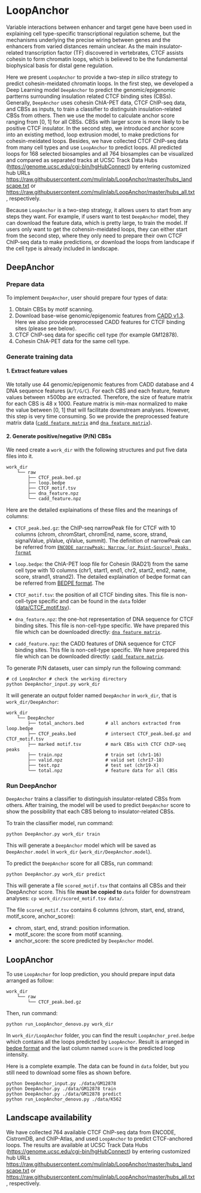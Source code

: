 # LoopAnchor

Variable interactions between enhancer and target gene have been used in explaining cell type-specific transcriptional regulation scheme, but the mechanisms underlying the precise wiring between genes and the enhancers from varied distances remain unclear. As the main insulator-related transcription factor (TF) discovered in vertebrates, CTCF assists cohesin to form chromatin loops, which is believed to be the fundamental biophysical basis for distal gene regulation.  


Here we present `LoopAnchor` to provide a two-step *in silico* strategy to predict cohesin-meidated chromatin loops. In the first step, we developed a Deep Learning model `DeepAnchor` to predict the genomic/epigenomic partterns surrounding insulation related CTCF binding sites (CBSs). Generally, `DeepAnchor` uses cohesin ChIA-PET data, CTCF ChIP-seq data, and CBSs as inputs, to train a classifier to distinguish insulation-related CBSs from others. Then we use the model to calculate anchor score ranging from [0, 1] for all CBSs. CBSs with larger score is more likely to be positive CTCF insulator. In the second step, we introduced anchor score into an existing method, loop extrusion model, to make predictions for cohesin-meidated loops. Besides, we have collected CTCF ChIP-seq data from many cell types and use `LoopAnchor` to predict loops. All predicted loops for 168 selected biosamples and all 764 biosamples can be visualized and compared as separated tracks at UCSC Track Data Hubs (https://genome.ucsc.edu/cgi-bin/hgHubConnect) by entering customized hub URLs https://raw.githubusercontent.com/mulinlab/LoopAnchor/master/hubs_landscape.txt or https://raw.githubusercontent.com/mulinlab/LoopAnchor/master/hubs_all.txt, respectively.

Because `LoopAnchor` is a two-step strategy, it allows users to start from any steps they want. For example, if users want to test `DeepAnchor` model, they can download the feature data, which is pretty large, to train the model. If users only want to get the cohensin-meidated loops, they can either start from the second step, where they only need to prepare their own CTCF ChIP-seq data to make predictions, or download the loops from landscape if the cell type is already included in landscape. 



## DeepAnchor
### Prepare data
To implement `DeepAnchor`, user should prepare four types of data:
1. Obtain CBSs by motif scanning.
2. Download base-wise genomic/epigenomic features from [CADD v1.3](https://cadd.gs.washington.edu/download). Here we also provide preprocessed CADD features for CTCF binding sites (please see below).
3. CTCF ChIP-seq data for specific cell type (for example GM12878).
4. Cohesin ChIA-PET data for the same cell type. 


### Generate training data
#### 1. Extract feature values
We totally use 44 genomic/epigenomic features from CADD database and 4 DNA sequence features (`A/T/G/C`). For each CBS and each feature, feature values between ±500bp are extracted. Therefore, the size of feature matrix for each CBS is 48 x 1000. Feature matrix is min-max normalized to make the value between [0, 1] that will facilitate downstream analyses. However, this step is very time consuming. So we provide the preprocessed feature matrix data ([`cadd feature matrix`](http://www.mulinlab.org/LoopAnchor/cadd_feature.npz) and [`dna feature matrix`](http://www.mulinlab.org/LoopAnchor/dna_feature.npz)).

#### 2. Generate positive/negative (P/N) CBSs
We need create a `work_dir` with the following structures and put five data files into it.
```
work_dir
    └── raw                   
        ├── CTCF_peak.bed.gz              
        ├── loop.bedpe              
        ├── CTCF_motif.tsv
        ├── dna_feature.npz      
        └── cadd_feature.npz
```
Here are the detailed explainations of these files and the meanings of columns:

* `CTCF_peak.bed.gz`: the ChIP-seq narrowPeak file for CTCF with 10 columns (chrom, chromStart, chromEnd, name, score, strand, signalValue, pValue, qValue, summit). The definition of narrowPeak can be referred from [`ENCODE narrowPeak: Narrow (or Point-Source) Peaks format`](https://genome.ucsc.edu/FAQ/FAQformat.html#format12)
  
* `loop.bedpe`: the ChIA-PET loop file for Cohesin (RAD21) from the same cell type with 10 columns (chr1, start1, end1, chr2, start2, end2, name, score, strand1, strand2). The detailed explaination of bedpe format can be referred from [BEDPE format](https://bedtools.readthedocs.io/en/latest/content/general-usage.html). The 

* `CTCF_motif.tsv`: the position of all CTCF binding sites. This file is non-cell-type specific and can be found in the `data` folder ([data/CTCF_motif.tsv](data/CTCF_motif.tsv)).
* `dna_feature.npz`: the one-hot representation of DNA sequence for CTCF binding sites. This file is non-cell-type specific. We have prepared this file which can be downloaded directly:  [`dna feature matrix`](http://www.mulinlab.org/LoopAnchor/dna_feature.npz).
* `cadd_feature.npz`: the CADD features of DNA sequence for CTCF binding sites. This file is non-cell-type specific. We have prepared this file which can be downloaded directly: [`cadd feature matrix`](http://www.mulinlab.org/LoopAnchor/cadd_feature.npz). 

To generate P/N datasets, user can simply run the following command:
```properties
# cd LoopAnchor # check the working directory
python DeepAnchor_input.py work_dir
```


It will generate an output folder named `DeepAnchor` in `work_dir`, that is `work_dir/DeepAnchor`:
```
work_dir
    └── DeepAnchor  
        ├── total_anchors.bed        # all anchors extracted from loop.bedpe
        ├── CTCF_peaks.bed           # intersect CTCF_peak.bed.gz and CTCF_motif.tsv
        ├── marked motif.tsv         # mark CBSs with CTCF ChIP-seq peaks          
        ├── train.npz                # train set (chr1-16)
        ├── valid.npz                # valid set (chr17-18)
        ├── test.npz                 # test set (chr19-X)                 
        └── total.npz                # feature data for all CBSs
```


### Run DeepAnchor
`DeepAnchor` trains a classifier to distinguish insulator-related CBSs from others. After training, the model will be used to predict `DeepAnchor` score to show the possibility that each CBS belong to insulator-related CBSs. 

To train the classifier model, run command:
```properties
python DeepAnchor.py work_dir train
```
This will generate a `DeepAnchor` model which will be saved as `DeepAnchor.model` in `work_dir` (`work_dir/DeepAnchor.model`).

To predict the `DeepAnchor` score for all CBSs, run command:

```properties
python DeepAnchor.py work_dir predict
```

This will generate a file `scored_motif.tsv` that contains all CBSs and their DeepAnchor score. This file **must be copied to** `data` folder for downstream analyses: `cp work_dir/scored_motif.tsv data/`.

The file `scored_motif.tsv` contains 6 columns (chrom, start, end, strand, motif_score, anchor_score):

* chrom, start, end, strand: position information.
* motif_score: the score from motif scanning.
* anchor_score:  the score predicted by `DeepAnchor` model.


## LoopAnchor

To use `LoopAnchor` for loop prediction, you should prepare input data arranged as follow:

```
work_dir
    └── raw                   
        └── CTCF_peak.bed.gz
```

Then, run command:
```properties
python run_LoopAnchor_denovo.py work_dir
```
In `work_dir/LoopAnchor` folder, you can find the result `LoopAnchor_pred.bedpe` which contains all the loops predicted by `LoopAnchor`. Result is arranged in [bedpe format](https://bedtools.readthedocs.io/en/latest/content/general-usage.html) and the last column named `score` is the predicted loop intensity.

Here is a complete example. The data can be found in `data` folder, but you still need to download some files as shown before.
```properties
python DeepAnchor_input.py ./data/GM12878
python DeepAnchor.py ./data/GM12878 train
python DeepAnchor.py ./data/GM12878 predict
python run_LoopAnchor_denovo.py ./data/K562
```


## Landscape availability

We have collected 764 available CTCF ChIP-seq data from ENCODE, CistromDB, and ChIP-Atlas, and used `LoopAnchor` to predict CTCF-anchored loops. The results are available at UCSC Track Data Hubs (https://genome.ucsc.edu/cgi-bin/hgHubConnect) by entering customized hub URLs https://raw.githubusercontent.com/mulinlab/LoopAnchor/master/hubs_landscape.txt or https://raw.githubusercontent.com/mulinlab/LoopAnchor/master/hubs_all.txt, respectively.

